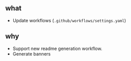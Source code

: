 ## what
- Update workflows (`.github/workflows/settings.yaml`)

## why
- Support new readme generation workflow. 
- Generate banners
